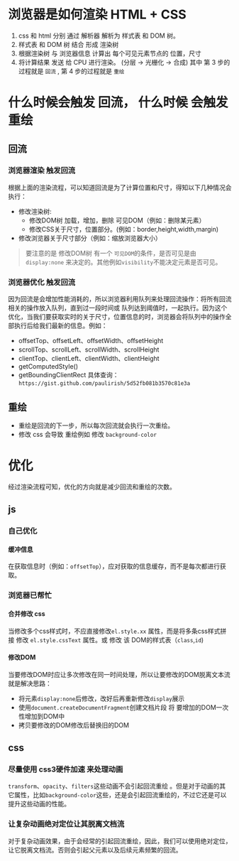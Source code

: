# 浏览器是如何渲染 HTML + CSS
1. css 和 html 分别 通过 解析器 解析为 样式表 和 DOM 树。
2. 样式表 和 DOM 树 结合 形成 渲染树
3. 根据渲染树 与 浏览器信息 计算出 每个可见元素节点的 位置，尺寸
4. 将计算结果 发送 给 CPU 进行渲染。 (分层 -> 光栅化 -> 合成)
其中 第 3 步的过程就是 `回流` , 第 4 步的过程就是 `重绘`
# 什么时候会触发 回流， 什么时候 会触发 重绘
## 回流
### 浏览器渲染 触发回流
根据上面的渲染流程，可以知道回流是为了计算位置和尺寸，得知以下几种情况会执行：
- 修改渲染树:
  - 修改DOM树 加载，增加，删除 可见DOM（例如：删除某元素）
  - 修改CSS关于尺寸，位置部分。(例如：border,height,width,margin)
- 修改浏览器关于尺寸部分（例如：缩放浏览器大小）
> 要注意的是 修改DOM树 有一个 `可见DOM`的条件，是否可见是由`display:none` 来决定的。其他例如`visibility`不能决定元素是否可见。
### 浏览器优化 触发回流
因为回流是会增加性能消耗的，所以浏览器利用队列来处理回流操作：将所有回流相关的操作放入队列，直到过一段时间或 队列达到阈值时，一起执行。因为这个优化，当我们要获取实时的关于尺寸，位置信息的时，浏览器会将队列中的操作全部执行后给我们最新的信息。例如：
- offsetTop、offsetLeft、offsetWidth、offsetHeight
- scrollTop、scrollLeft、scrollWidth、scrollHeight
- clientTop、clientLeft、clientWidth、clientHeight
- getComputedStyle()
- getBoundingClientRect
具体查询：`https://gist.github.com/paulirish/5d52fb081b3570c81e3a`
## 重绘
- 重绘是回流的下一步，所以每次回流就会执行一次重绘。
- 修改 css 会导致 重绘例如 修改 `background-color`
# 优化
经过渲染流程可知，优化的方向就是减少回流和重绘的次数。
## js 
### 自己优化
#### 缓冲信息
在获取信息时（例如：`offsetTop`），应对获取的信息缓存，而不是每次都进行获取。
### 浏览器已帮忙
#### 合并修改 css
当修改多个css样式时，不应直接修改`el.style.xx` 属性，而是将多条css样式拼接 修改 `el.style.cssText` 属性。或 修改 该 DOM的样式表（`class`,`id`)
#### 修改DOM
当要修改DOM时应让多次修改在同一时间处理，所以让要修改的DOM脱离文本流就是解决思路：
- 将元素`display:none`后修改，改好后再重新修改`display`展示
- 使用`document.createDocumentFragment`创建文档片段 将 要增加的DOM一次性增加到DOM中
- 拷贝要修改的DOM修改后替换旧的DOM
## css
### 尽量使用 css3硬件加速 来处理动画
`transform`、`opacity`、`filters`这些动画不会引起回流重绘 。但是对于动画的其它属性，比如`background-color`这些，还是会引起回流重绘的，不过它还是可以提升这些动画的性能。
### 让复杂动画绝对定位让其脱离文档流
对于复杂动画效果，由于会经常的引起回流重绘，因此，我们可以使用绝对定位，让它脱离文档流。否则会引起父元素以及后续元素频繁的回流。